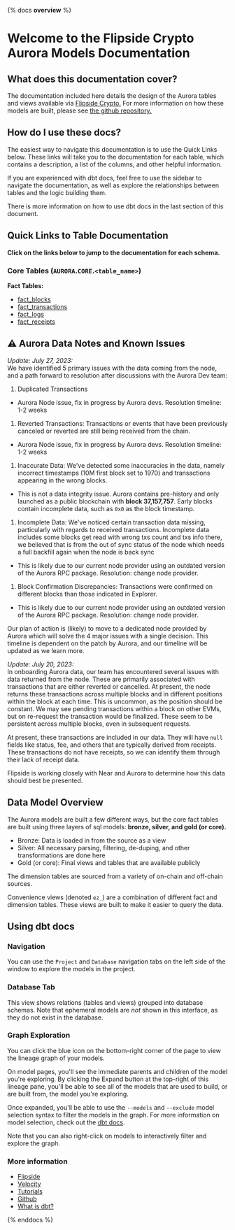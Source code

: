 {% docs __overview__ %}

# Welcome to the Flipside Crypto Aurora Models Documentation

## **What does this documentation cover?**

The documentation included here details the design of the Aurora
tables and views available via [Flipside Crypto.](https://flipsidecrypto.xyz/) For more information on how these models are built, please see [the github repository.](https://github.com/flipsideCrypto/aurora-models/)

## **How do I use these docs?**

The easiest way to navigate this documentation is to use the Quick Links below. These links will take you to the documentation for each table, which contains a description, a list of the columns, and other helpful information.

If you are experienced with dbt docs, feel free to use the sidebar to navigate the documentation, as well as explore the relationships between tables and the logic building them.

There is more information on how to use dbt docs in the last section of this document.

## **Quick Links to Table Documentation**

**Click on the links below to jump to the documentation for each schema.**

### Core Tables (`AURORA`.`CORE`.`<table_name>`)

**Fact Tables:**

- [fact_blocks](#!/model/model.aurora_models.core__fact_blocks)
- [fact_transactions](#!/model/model.aurora_models.core__fact_transactions)
- [fact_logs](#!/model/model.aurora_models.core__fact_logs)
- [fact_receipts](#!/model/model.aurora_models.core__fact_receipts)


## **⚠️ Aurora Data Notes and Known Issues**
*Update: July 27, 2023:*  
We have identified 5 primary issues with the data coming from the node, and a path forward to resolution after discussions with the Aurora Dev team:
1. Duplicated Transactions
 - Aurora Node issue, fix in progress by Aurora devs. Resolution timeline: 1-2 weeks
1. Reverted Transactions: Transactions or events that have been previously canceled or reverted are still being received from the chain.
 - Aurora Node issue, fix in progress by Aurora devs. Resolution timeline: 1-2 weeks
1. Inaccurate Data: We've detected some inaccuracies in the data, namely incorrect timestamps (10M first block set to 1970) and transactions appearing in the wrong blocks.
 - This is not a data integrity issue. Aurora contains pre-history and only launched as a public blockchain with **block 37,157,757**. Early blocks contain incomplete data, such as `0x0` as the block timestamp.
1. Incomplete Data: We've noticed certain transaction data missing, particularly with regards to received transactions. Incomplete data includes some blocks get read with wrong txs count and txs info there, we believed that is from the out of sync status of the node which needs a full backfill again when the node is back sync
 - This is likely due to our current node provider using an outdated version of the Aurora RPC package. Resolution: change node provider.
1. Block Confirmation Discrepancies: Transactions were confirmed on different blocks than those indicated in Explorer.
 - This is likely due to our current node provider using an outdated version of the Aurora RPC package. Resolution: change node provider.

Our plan of action is (likely) to move to a dedicated node provided by Aurora which will solve the 4 major issues with a single decision. This timeline is dependent on the patch by Aurora, and our timeline will be updated as we learn more.  


*Update: July 20, 2023:*  
In onboarding Aurora data, our team has encountered several issues with data returned from the node. These are primarily associated with transactions that are either reverted or cancelled. At present, the node returns these transactions across multiple blocks and in different positions within the block at each time. This is uncommon, as the position should be constant. We may see pending transactions within a block on other EVMs, but on re-request the transaction would be finalized. These seem to be persistent across multiple blocks, even in subsequent requests.  

At present, these transactions are included in our data. They will have `null` fields like status, fee, and others that are typically derived from receipts. These transactions do not have receipts, so we can identify them through their lack of receipt data.  

Flipside is working closely with Near and Aurora to determine how this data should best be presented.  

## **Data Model Overview**

The Aurora models are built a few different ways, but the core fact tables are built using three layers of sql models: **bronze, silver, and gold (or core).**

- Bronze: Data is loaded in from the source as a view
- Silver: All necessary parsing, filtering, de-duping, and other transformations are done here
- Gold (or core): Final views and tables that are available publicly

The dimension tables are sourced from a variety of on-chain and off-chain sources.

Convenience views (denoted `ez_`) are a combination of different fact and dimension tables. These views are built to make it easier to query the data.

## **Using dbt docs**

### Navigation

You can use the `Project` and `Database` navigation tabs on the left side of the window to explore the models in the project.

### Database Tab

This view shows relations (tables and views) grouped into database schemas. Note that ephemeral models are _not_ shown in this interface, as they do not exist in the database.

### Graph Exploration

You can click the blue icon on the bottom-right corner of the page to view the lineage graph of your models.

On model pages, you'll see the immediate parents and children of the model you're exploring. By clicking the Expand button at the top-right of this lineage pane, you'll be able to see all of the models that are used to build, or are built from, the model you're exploring.

Once expanded, you'll be able to use the `--models` and `--exclude` model selection syntax to filter the models in the graph. For more information on model selection, check out the [dbt docs](https://docs.getdbt.com/docs/model-selection-syntax).

Note that you can also right-click on models to interactively filter and explore the graph.

### **More information**

- [Flipside](https://flipsidecrypto.xyz/)
- [Velocity](https://app.flipsidecrypto.com/velocity?nav=Discover)
- [Tutorials](https://docs.flipsidecrypto.com/our-data/tutorials)
- [Github](https://github.com/FlipsideCrypto/aurora-models)
- [What is dbt?](https://docs.getdbt.com/docs/introduction)

{% enddocs %}
